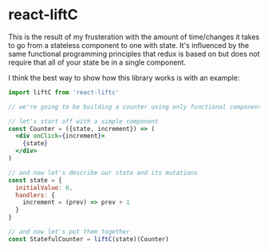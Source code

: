 # react-liftC

This is the result of my frusteration with the amount of time/changes it takes to go from a stateless
component to one with state. It's influenced by the same functional programming principles that redux
is based on but does not require that all of your state be in a single component.


I think the best way to show how this library works is with an example:

```jsx
import liftC from 'react-liftc'

// we're going to be building a counter using only functional components and pure functions

// let's start off with a simple component
const Counter = ({state, increment}) => (
  <div onClick={increment}>
    {state}
  </div>
)

// and now let's describe our state and its mutations
const state = {
  initialValue: 0,
  handlers: {
    increment = (prev) => prev + 1
  }
}

// and now let's put them together
const StatefulCounter = liftC(state)(Counter)
```
